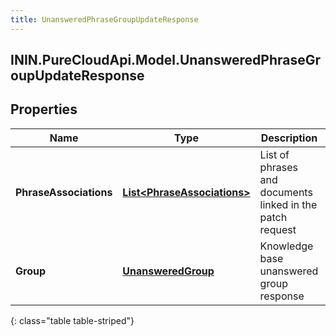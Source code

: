 ```yaml
---
title: UnansweredPhraseGroupUpdateResponse
---
```

## ININ.PureCloudApi.Model.UnansweredPhraseGroupUpdateResponse

## Properties

|Name | Type | Description | Notes|
|------------ | ------------- | ------------- | -------------|
| **PhraseAssociations** | [**List&lt;PhraseAssociations&gt;**](PhraseAssociations.html) | List of phrases and documents linked in the patch request | [optional] |
| **Group** | [**UnansweredGroup**](UnansweredGroup.html) | Knowledge base unanswered group response | [optional] |
{: class="table table-striped"}


